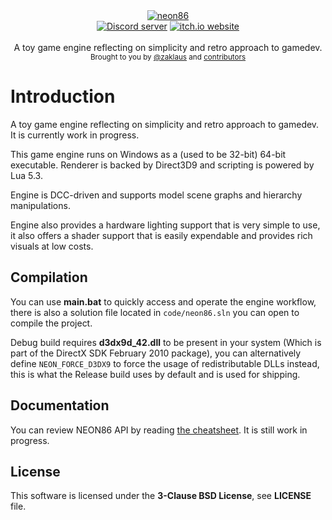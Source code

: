 <div align="center">
    <a href="https://github.com/zaklaus/neon86"><img src="https://user-images.githubusercontent.com/9026786/82740331-1db79c80-9d48-11ea-85b4-615d204f030a.png" alt="neon86" /></a>
</div>

<div align="center">
    <a href="https://discord.gg/eBQ4QHX"><img src="https://img.shields.io/discord/402098213114347520.svg" alt="Discord server" /></a>
    <a href="https://zaklaus.itch.io/neon-86"><img src="https://img.shields.io/badge/NEON86-Download%20on%20itch.io-red" alt="itch.io website" /></a>
</div>

<br />
<div align="center">
  A toy game engine reflecting on simplicity and retro approach to gamedev.
</div>

<div align="center">
  <sub>
    Brought to you by <a href="https://github.com/zaklaus">@zaklaus</a>
    and <a href="https://github.com/zaklaus/NEON86/graphs/contributors">contributors</a>
  </sub>
</div>

# Introduction

A toy game engine reflecting on simplicity and 
retro approach to gamedev. It is currently work in progress.

This game engine runs on Windows as a (used to be 32-bit) 64-bit executable. Renderer is backed by 
Direct3D9 and scripting is powered by Lua 5.3.

Engine is DCC-driven and supports model scene graphs and hierarchy manipulations. 

Engine also provides a hardware lighting support that is very simple to use, it also 
offers a shader support that is easily expendable and provides rich visuals at low costs.

## Compilation

You can use **main.bat** to quickly access and operate the engine workflow, there is also a solution file located in `code/neon86.sln` you can open to compile the project.

Debug build requires **d3dx9d_42.dll** to be present in your system (Which is part of the DirectX SDK February 2010 package), you can alternatively define `NEON_FORCE_D3DX9` to force the usage of redistributable DLLs instead, this is what the Release build uses by default and is used for shipping.

## Documentation

You can review NEON86 API by reading [the cheatsheet](docs/neon86_cheatsheet.pdf). It is still work in progress.

## License

This software is licensed under the **3-Clause BSD License**, see **LICENSE** file.
